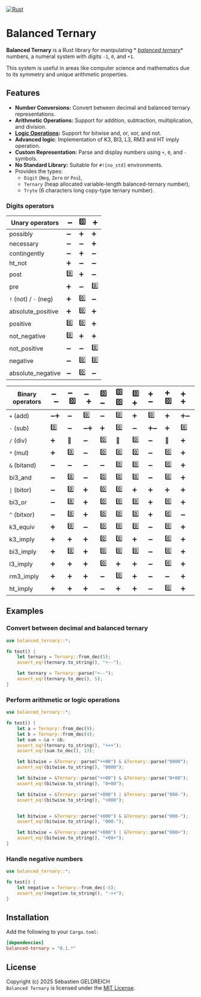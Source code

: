 [![Rust](https://github.com/Trehinos/balanced-ternary/actions/workflows/rust.yml/badge.svg)](https://github.com/Trehinos/balanced-ternary/actions/workflows/rust.yml)

# Balanced Ternary

**Balanced Ternary** is a Rust library for manipulating *
*[balanced ternary](https://en.wikipedia.org/wiki/Balanced_ternary)** numbers, a numeral system with digits `-1`,
`0`, and `+1`.

This system is useful in areas like computer science and mathematics due to its symmetry and unique arithmetic
properties.

## Features

- **Number Conversions:** Convert between decimal and balanced ternary representations.
- **Arithmetic Operations:** Support for addition, subtraction, multiplication, and division.
- **[Logic Operations](https://en.wikipedia.org/wiki/Three-valued_logic):** Support for bitwise and, or, xor, and not.
- **Advanced logic**: Implementation of K3, BI3, L3, RM3 and HT imply operation.
- **Custom Representation:** Parse and display numbers using `+`, `0`, and `-` symbols.
- **No Standard Library:** Suitable for `#![no_std]` environments.
- Provides the types:
    - `Digit` (`Neg`, `Zero` or `Pos`),
    - `Ternary` (heap allocated variable-length balanced-ternary number),
    - `Tryte` (6 characters long copy-type ternary number).

### Digits operators

| Unary operators       | ➖   | 0️⃣ | ➕   |
|-----------------------|-----|-----|-----|
| possibly              | ➖   | ➕   | ➕   |
| necessary             | ➖   | ➖   | ➕   |
| contingently          | ➖   | ➕   | ➖   |
| ht_not                | ➕   | ➖   | ➖   |
| post                  | 0️⃣ | ➕   | ➖   |
| pre                   | ➕️  | ➖   | 0️⃣ |
| `!` (not) / `-` (neg) | ➕   | 0️⃣ | ➖   |
| absolute_positive     | ➕   | 0️⃣ | ➕   |
| positive              | 0️⃣ | 0️⃣ | ➕   |
| not_negative          | 0️⃣ | ➕   | ➕   |
| not_positive          | ➖   | ➖   | 0️⃣ |
| negative              | ➖   | 0️⃣ | 0️⃣ |
| absolute_negative     | ➖   | 0️⃣ | ➖   |

| Binary operators | ➖ ` ` ➖ | ➖ ` ` 0️⃣ | ➖ ` ` ➕ | 0️⃣ ` ` ➖ | 0️⃣ ` ` 0️⃣ | 0️⃣ ` ` ➕ | ➕ ` ` ➖ | ➕ ` ` 0️⃣ | ➕ ` ` ➕ |
|------------------|---------|-----------|---------|:----------|:------------|:----------|:--------|:----------|:--------|
| `+` (add)        | ➖➕      | ➖         | 0️⃣     | ➖         | 0️⃣         | ➕         | 0️⃣     | ➕         | ➕➖      |
| `-` (sub)        | 0️⃣     | ➖         | ➖➕      | ➕         | 0️⃣         | ➖         | ➕➖      | ➕         | 0️⃣     |
| `/` (div)        | ➕       | 🚫        | ➖       | 0️⃣       | 🚫          | 0️⃣       | ➖       | 🚫        | ➕       |
| `*` (mul)        | ➕       | 0️⃣       | ➖       | 0️⃣       | 0️⃣         | 0️⃣       | ➖       | 0️⃣       | ➕       |
| `&` (bitand)     | ➖       | ➖         | ➖       | ➖         | 0️⃣         | 0️⃣       | ➖       | 0️⃣       | ➕       |
| bi3_and          | ➖       | 0️⃣       | ➖       | 0️⃣       | 0️⃣         | 0️⃣       | ➖       | 0️⃣       | ➕       |
| `\|` (bitor)     | ➖       | 0️⃣       | ➕       | 0️⃣       | 0️⃣         | ➕         | ➕       | ➕         | ➕       |
| bi3_or           | ➖       | 0️⃣       | ➕       | 0️⃣       | 0️⃣         | 0️⃣       | ➕       | 0️⃣       | ➕       |
| `^` (bitxor)     | ➖       | 0️⃣       | ➕       | 0️⃣       | 0️⃣         | 0️⃣       | ➕       | 0️⃣       | ➖       |
| k3_equiv         | ➕       | 0️⃣       | ➖       | 0️⃣       | 0️⃣         | 0️⃣       | ➖       | 0️⃣       | ➕       |
| k3_imply         | ➕       | ➕         | ➕       | 0️⃣       | 0️⃣         | ➕         | ➖       | 0️⃣       | ➕       |
| bi3_imply        | ➕       | 0️⃣       | ➕       | 0️⃣       | 0️⃣         | 0️⃣       | ➖       | 0️⃣       | ➕       |
| l3_imply         | ➕       | ➕         | ➕       | 0️⃣       | ➕           | ➕         | ➖       | 0️⃣       | ➕       |
| rm3_imply        | ➕       | ➕         | ➕       | ➖         | 0️⃣         | ➕         | ➖       | ➖         | ➕       |
| ht_imply         | ➕       | ➕         | ➕       | ➖         | ➕           | ➕         | ➖       | 0️⃣       | ➕       |

## Examples

### Convert between decimal and balanced ternary

```rust
use balanced_ternary::*;

fn test() {
    let ternary = Ternary::from_dec(5);
    assert_eq!(ternary.to_string(), "+--");

    let ternary = Ternary::parse("+--");
    assert_eq!(ternary.to_dec(), 5);
}
```

### Perform arithmetic or logic operations

```rust
use balanced_ternary::*;

fn test() {
    let a = Ternary::from_dec(9);
    let b = Ternary::from_dec(4);
    let sum = &a + &b;
    assert_eq!(ternary.to_string(), "+++");
    assert_eq!(sum.to_dec(), 13);

    let bitwise = &Ternary::parse("++00") & &Ternary::parse("0000");
    assert_eq!(bitwise.to_string(), "0000");

    let bitwise = &Ternary::parse("++00") & &Ternary::parse("0+00");
    assert_eq!(bitwise.to_string(), "0+00");

    let bitwise = &Ternary::parse("+000") | &Ternary::parse("000-");
    assert_eq!(bitwise.to_string(), "+000");


    let bitwise = &Ternary::parse("+000") & &Ternary::parse("000-");
    assert_eq!(bitwise.to_string(), "000-");

    let bitwise = &Ternary::parse("+000") | &Ternary::parse("000+");
    assert_eq!(bitwise.to_string(), "+00+");
}
```

### Handle negative numbers

```rust
use balanced_ternary::*;

fn test() {
    let negative = Ternary::from_dec(-5);
    assert_eq!(negative.to_string(), "-++");
}
```

## Installation

Add the following to your `Cargo.toml`:

```toml
[dependencies]
balanced-ternary = "0.1.*"
```

## License

Copyright (c) 2025 Sébastien GELDREICH  
`Balanced Ternary` is licensed under the [MIT License](LICENSE).
